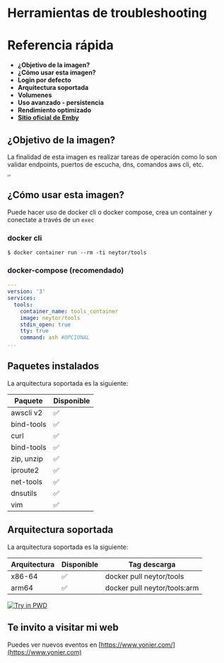 Herramientas de troubleshooting
======================

# Referencia rápida

-	**¿Objetivo de la imagen?**
-	**¿Cómo usar esta imagen?**
-	**Login por defecto**
-	**Arquitectura soportada**
-	**Volumenes**
-	**Uso avanzado - persistencia**
-	**Rendimiento optimizado**
-	**[Sitio oficial de Emby](https://emby.media/)**
  

## ¿Objetivo de la imagen?

La finalidad de esta imagen es realizar tareas de operación como lo son validar endpoints, puertos de escucha, dns, comandos aws cli, etc.

<img src="https://media.licdn.com/dms/image/D4D12AQGWWcGt57vcgw/article-cover_image-shrink_720_1280/0/1676661051336?e=2147483647&v=beta&t=DPSkA9tURy5fcnZhxhsKREwkgeeK-VZZu5ZzCfjRn-g" alt="tr" style="zoom:30%;" />

## ¿Cómo usar esta imagen?

Puede hacer uso de docker cli o docker compose, crea un container y conectate a través de un `exec`


### docker cli

```console
$ docker container run --rm -ti neytor/tools
```

### docker-compose (recomendado)

```yaml
---
version: '3'
services:
  tools:
    container_name: tools_container
    image: neytor/tools
    stdin_open: true
    tty: true
    command: ash #OPCIONAL
...
```

## Paquetes instalados

La arquitectura soportada es la siguiente:

| Paquete      | Disponible | 
| ------------ | ---------- | 
| awscli v2    | ✅         | 
| bind-tools   | ✅         | 
| curl         | ✅         |
| bind-tools   | ✅         |
| zip, unzip   | ✅         |
| iproute2     | ✅         |
| net-tools    | ✅         |
| dnsutils     | ✅         |
| vim          | ✅         |

## Arquitectura soportada

La arquitectura soportada es la siguiente:

| Arquitectura | Disponible | Tag descarga                 |
| ------------ | ---------- | ---------------------------- |
| x86-64       | ✅          | docker pull neytor/tools    |
| arm64        | ✅          | docker pull neytor/tools:arm



[![Try in PWD](https://github.com/play-with-docker/stacks/raw/cff22438cb4195ace27f9b15784bbb497047afa7/assets/images/button.png)](http://play-with-docker.com?stack=https://raw.githubusercontent.com/docker-library/docs/db214ae34137ab29c7574f5fbe01bc4eaea6da7e/wordpress/stack.yml)

## Te invito a visitar mi web
Puedes ver nuevos eventos en [https://www.yonier.com/](https://www.yonier.com)
